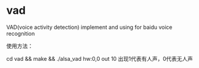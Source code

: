 # vad
VAD(voice activity detection) implement and using for baidu voice recognition

使用方法：

cd vad && make && ./alsa_vad hw:0,0 out 10
出现1代表有人声，0代表无人声
